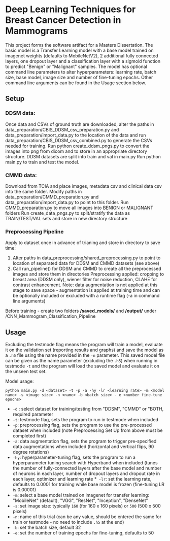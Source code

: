 # Deep Learning Techniques for Breast Cancer Detection in Mammograms 
This project forms the software artifact for a Masters Dissertation. 
The basic model is a Transfer Learning model with a base model trained on imagenet weights (defaults to MobileNetV2), 2 additional fully connected layers, one dropout layer and a classification layer with a sigmoid function to predict "Benign" or "Malignant" samples. 
The model has optional command line parameters to alter hyperparameters: learning rate, batch size, base model, image size and number of fine-tuning epochs. Other command line arguments can be found in the Usage section below. 

## Setup 
### DDSM data:
Once data and CSVs of ground truth are downloaded, alter the paths in data_preparation/CBIS_DDSM_csv_preparation.py and data_preparation/import_data.py to the location of the data and run data_preparation/CBIS_DDSM_csv_combined.py to generate the CSVs needed for training. 
Run python create_ddsm_pngs.py to convert the images into png from dicom and to store in an appropriate directory structure. 
DDSM datasets are split into train and val in main.py
Run python main.py to train and test the model.

### CMMD data:
Download from TCIA and place images, metadata csv and clinical data csv into the same folder. 
Modify paths in data_preparation/CMMD_preparation.py and data_preparation/import_data.py to point to this folder. 
Run CMMD_preparation.py to move all images into BENIGN or MALIGNANT folders
Run create_data_pngs.py to split/stratify the data as TRAIN/TEST/VAL sets and store in new directory structure


### Preprocessing Pipeline
Apply to dataset once in advance of trianing and store in directory to save time:
1. Alter paths in data_preprocessing/shared_preprocessing.py to point to location of separated data for DDSM and CMMD datasets (see above)
2. Call run_pipeline() for DDSM and CMMD to create all the preprocessed images and store them in directories
Preprocessing applied: cropping to breast area (DDSM only), wiener filter for noise reduction, CLAHE for contrast enhancement. 
Note: data augmentation is not applied at this stage to save space - augmentation is applied at training time and can be optionally included or excluded with a runtime flag (-a in command line arguments)

Before training - create two folders **/saved_models/** and **/output/** under /CNN_Mammogram_Classification_Pipeline

## Usage
Excluding the testmode flag means the program will train a model, evaluate it on the validation set (reporting results and graphs) and save the model as a `.h5` file using the name provided in the `-n` parameter. This saved model file can be given as the name parameter (excluding the `.h5`) when running in testmode `-t` and the program will load the saved model and evaluate it on the unseen test set. 

Model usage:
```
python main.py -d <dataset> -t -p -a -hy -lr <learning rate> -m <model name> -s <image size> -n <name> -b <batch size> - e <number fine-tune epochs>
```
* `-d` : select dataset for training/testing from "DDSM", "CMMD" or "BOTH, required parameter
* `-t`: testmode flag, sets the program to run in testmode when included
* `-p`: preprocessing flag, sets the program to use the pre-processed dataset when included (note Preprocessing Set Up from above must be completed first)
* `-a`: data augmentation flag, sets the program to trigger pre-specified data augmentations when included (horizontal and vertical flips, 90 degree rotations)
* `-hy`: hyperparameter-tuning flag, sets the program to run a hyperparameter tuning search with Hyperband when included (tunes the number of fully-connected layers after the base model and number of neurons in each layer, number of dropout layers and dropout rate in each layer, optimizer and learning rate
*` -lr`: set the learning rate, defaults to 0.0001 for training while base model is frozen (fine-tuning LR is 0.00001)
* `-m`: select a base model trained on imagenet for transfer learning: "MobileNet" (default), "VGG", "ResNet", "Inception", "DenseNet"
* `-s`: set image size: typically `160` (for 160 x 160 pixels) or `500` (500 x 500 pixels)
* `-n`: name of this trial (can be any value, should be entered the same for train or testmode - no need to include `.h5` at the end)
* `-b`: set the batch size, default 32
* `-e`: set the number of training epochs for fine-tuning, defaults to 50

